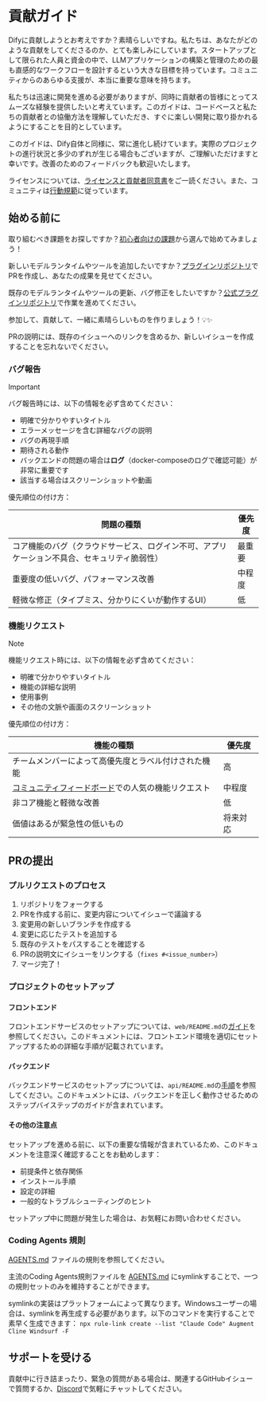 # 貢献ガイド

Difyに貢献しようとお考えですか？素晴らしいですね。私たちは、あなたがどのような貢献をしてくださるのか、とても楽しみにしています。スタートアップとして限られた人員と資金の中で、LLMアプリケーションの構築と管理のための最も直感的なワークフローを設計するという大きな目標を持っています。コミュニティからのあらゆる支援が、本当に重要な意味を持ちます。

私たちは迅速に開発を進める必要がありますが、同時に貢献者の皆様にとってスムーズな経験を提供したいと考えています。このガイドは、コードベースと私たちの貢献者との協働方法を理解していただき、すぐに楽しい開発に取り掛かれるようにすることを目的としています。

このガイドは、Dify自体と同様に、常に進化し続けています。実際のプロジェクトの進行状況と多少のずれが生じる場合もございますが、ご理解いただけますと幸いです。改善のためのフィードバックも歓迎いたします。

ライセンスについては、[ライセンスと貢献者同意書](./LICENSE)をご一読ください。また、コミュニティは[行動規範](https://github.com/langgenius/.github/blob/main/CODE_OF_CONDUCT.md)に従っています。

## 始める前に

取り組むべき課題をお探しですか？[初心者向けの課題](https://github.com/langgenius/dify/issues?q=is%3Aissue%20state%3Aopen%20label%3A%22good%20first%20issue%22)から選んで始めてみましょう！

新しいモデルランタイムやツールを追加したいですか？[プラグインリポジトリ](https://github.com/langgenius/dify-plugins)でPRを作成し、あなたの成果を見せてください。

既存のモデルランタイムやツールの更新、バグ修正をしたいですか？[公式プラグインリポジトリ](https://github.com/langgenius/dify-official-plugins)で作業を進めてください。

参加して、貢献して、一緒に素晴らしいものを作りましょう！💡✨

PRの説明には、既存のイシューへのリンクを含めるか、新しいイシューを作成することを忘れないでください。

### バグ報告

> [!IMPORTANT]
> バグ報告時には、以下の情報を必ず含めてください：

- 明確で分かりやすいタイトル
- エラーメッセージを含む詳細なバグの説明
- バグの再現手順
- 期待される動作
- バックエンドの問題の場合は**ログ**（docker-composeのログで確認可能）が非常に重要です
- 該当する場合はスクリーンショットや動画

優先順位の付け方：

| 問題の種類 | 優先度 |
| ------------------------------------------------------------ | --------- |
| コア機能のバグ（クラウドサービス、ログイン不可、アプリケーション不具合、セキュリティ脆弱性） | 最重要 |
| 重要度の低いバグ、パフォーマンス改善 | 中程度 |
| 軽微な修正（タイプミス、分かりにくいが動作するUI） | 低 |

### 機能リクエスト

> [!NOTE]
> 機能リクエスト時には、以下の情報を必ず含めてください：

- 明確で分かりやすいタイトル
- 機能の詳細な説明
- 使用事例
- その他の文脈や画面のスクリーンショット

優先順位の付け方：

| 機能の種類 | 優先度 |
| ------------------------------------------------------------ | --------- |
| チームメンバーによって高優先度とラベル付けされた機能 | 高 |
| [コミュニティフィードボード](https://github.com/langgenius/dify/discussions/categories/feedbacks)での人気の機能リクエスト | 中程度 |
| 非コア機能と軽微な改善 | 低 |
| 価値はあるが緊急性の低いもの | 将来対応 |

## PRの提出

### プルリクエストのプロセス

1. リポジトリをフォークする
1. PRを作成する前に、変更内容についてイシューで議論する
1. 変更用の新しいブランチを作成する
1. 変更に応じたテストを追加する
1. 既存のテストをパスすることを確認する
1. PRの説明文にイシューをリンクする（`fixes #<issue_number>`）
1. マージ完了！

### プロジェクトのセットアップ

#### フロントエンド

フロントエンドサービスのセットアップについては、`web/README.md`の[ガイド](https://github.com/langgenius/dify/blob/main/web/README.md)を参照してください。このドキュメントには、フロントエンド環境を適切にセットアップするための詳細な手順が記載されています。

#### バックエンド

バックエンドサービスのセットアップについては、`api/README.md`の[手順](https://github.com/langgenius/dify/blob/main/api/README.md)を参照してください。このドキュメントには、バックエンドを正しく動作させるためのステップバイステップのガイドが含まれています。

#### その他の注意点

セットアップを進める前に、以下の重要な情報が含まれているため、このドキュメントを注意深く確認することをお勧めします：

- 前提条件と依存関係
- インストール手順
- 設定の詳細
- 一般的なトラブルシューティングのヒント

セットアップ中に問題が発生した場合は、お気軽にお問い合わせください。

### Coding Agents 規則

[AGENTS.md](https://agents.md/) ファイルの規則を参照してください。

主流のCoding Agents規則ファイルを [AGENTS.md](https://agents.md/) にsymlinkすることで、一つの規則セットのみを維持することができます。

symlinkの実装はプラットフォームによって異なります。Windowsユーザーの場合は、symlinkを再生成する必要があります。以下のコマンドを実行することで素早く生成できます：
`npx rule-link create --list "Claude Code" Augment Cline Windsurf -F`

## サポートを受ける

貢献中に行き詰まったり、緊急の質問がある場合は、関連するGitHubイシューで質問するか、[Discord](https://discord.gg/8Tpq4AcN9c)で気軽にチャットしてください。
